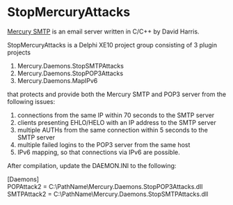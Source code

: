 StopMercuryAttacks
==================

<a href="http://www.pmail.com/overviews/ovw_mercwin.htm">Mercury SMTP</a> is an email server written in C/C++ by David Harris.


StopMercuryAttacks is a Delphi XE10 project group consisting of 3 plugin projects<br/>
1) Mercury.Daemons.StopSMTPAttacks<br />
2) Mercury.Daemons.StopPOP3Attacks<br />
3) Mercury.Daemons.MapIPv6

that protects and provide both the Mercury SMTP and POP3 server from the following issues:<br/>
1) connections from the same IP within 70 seconds to the SMTP server<br/>
2) clients presenting EHLO/HELO with an IP address to the SMTP server<br/>
3) multiple AUTHs from the same connection within 5 seconds to the SMTP server<br/>
4) multiple failed logins to the POP3 server from the same host<br/>
5) IPv6 mapping, so that connections via IPv6 are possible.<br/>


After compilation, update the DAEMON.INI to the following:<br/>

[Daemons]<br />
POPAttack2  = C:\PathName\Mercury.Daemons.StopPOP3Attacks.dll<br/>
SMTPAttack2 = C:\PathName\Mercury.Daemons.StopSMTPAttacks.dll<br/>

